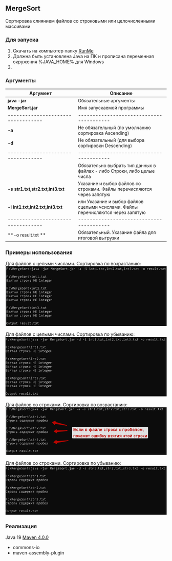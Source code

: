 ## MergeSort
Сортировка слиянием файлов со строковыми или целочисленными массивами
### Для запуска
1. Скачать на компьютер папку [RunMe](https://github.com/Deniskaponchik/CompareMerge/tree/master/RunMe)
2. Должна быть установлена Java на ПК и прописана переменная окружения %JAVA_HOME% для Windows
3.

### Аргументы
| Аргумент                          | Описание |
| ----------------------------------| ---------------------------------------|
| **java -jar**                     | Обязательные аргументы |
| **MergeSort.jar**                 | Имя запускаемой программы              |
| ----------------------------------|----------------------------------------|
| **-a**                            | Не обязательный (по умолчанию сортировка Ascending)|
| **-d**                            | Не обязательный (для выбора сортировки Descending)|
| ----------------------------------|----------------------------------------|
|                                   |Обязательно выбрать тип данных в файлах - либо Строки, либо целые числа|
| **-s str1.txt,str2.txt,int3.txt** | Указание и выбор файлов со строками. Файлы перечисляются через запятую|
| **-i int1.txt,int2.txt,int3.txt** | или Указание и выбор файлов сцелыми чсислами. Файлы перечисляются через запятую|
| ----------------------------------|----------------------------------------|
| **-o result.txt **                  | Обязательный. Указание файла для итоговой выгрузки|


### Примеры использования
Для файлов с целыми числами. Сортировка по возрастанию:
![alt text](https://github.com/Deniskaponchik/CompareMerge/blob/master/png/JarIntAsc.PNG)

Для файлов с целыми числами. Сортировка по убыванию:
![alt text](https://github.com/Deniskaponchik/CompareMerge/blob/master/png/JarIntDes.PNG)

Для файлов со строками. Сортировка по возрастанию:
![alt text](https://github.com/Deniskaponchik/CompareMerge/blob/master/png/JarStrAsc.PNG)

Для файлов со строками. Сортировка по убыванию:
![alt text](https://github.com/Deniskaponchik/CompareMerge/blob/master/png/JarStrDes.PNG)

### Реализация
Java 19
[Maven 4.0.0](https://github.com/Deniskaponchik/CompareMerge/blob/master/pom.xml)
* commons-io
* maven-assembly-plugin

